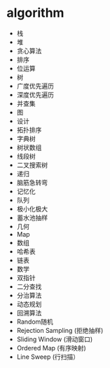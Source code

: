 # algorithm

- 栈
- 堆
- 贪心算法
- 排序
- 位运算
- 树
- 广度优先遍历
- 深度优先遍历
- 并查集
- 图
- 设计
- 拓扑排序
- 字典树
- 树状数组
- 线段树
- 二叉搜索树
- 递归
- 脑筋急转弯
- 记忆化
- 队列
- 极小化极大
- 蓄水池抽样
- 几何
-  Map
- 数组
- 哈希表
- 链表
- 数学
- 双指针
- 二分查找
- 分治算法
- 动态规划
- 回溯算法
- Random随机
- Rejection Sampling (拒绝抽样)
-  Sliding Window (滑动窗口)
- Ordered Map (有序映射)
- Line Sweep (行扫描）
